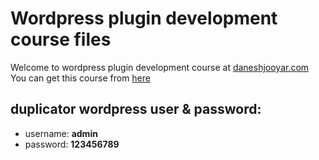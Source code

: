 # Wordpress plugin development course files
Welcome to wordpress plugin development course at [daneshjooyar.com](https://daneshjooyar.com)
You can get this course from [here](https://www.daneshjooyar.com/%D8%A2%D9%85%D9%88%D8%B2%D8%B4-%D8%B5%D9%81%D8%B1-%D8%AA%D8%A7-%D8%B5%D8%AF-%D8%A7%D9%81%D8%B2%D9%88%D9%86%D9%87-%D9%86%D9%88%DB%8C%D8%B3%DB%8C-%D9%88%D8%B1%D8%AF%D9%BE%D8%B1%D8%B3/?utm_source=hamedmoody&utm_medium=github&utm_campaign=wordpress-plugin-development&utm_term=readme)

## duplicator wordpress user & password:
- username: **admin**   
- password: **123456789**
